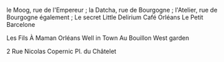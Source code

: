 



le Moog, rue de l'Empereur ;
la Datcha, rue de Bourgogne ;
l'Atelier, rue de Bourgogne également ;
Le secret
Little Delirium Café Orléans
Le Petit Barcelone




Les Fils À Maman Orléans
Well in Town
Au Bouillon
West garden




2 Rue Nicolas Copernic
Pl. du Châtelet
